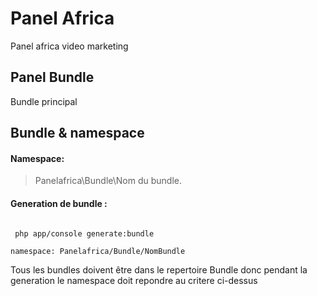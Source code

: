 Panel Africa
===========

Panel africa video marketing

Panel Bundle
------------

Bundle principal


Bundle & namespace
------------------
#### Namespace:

> Panelafrica\Bundle\Nom du bundle.

#### Generation de bundle :

<code>
 php app/console generate:bundle
</code>
 
<code>
namespace: Panelafrica/Bundle/NomBundle
</code>


Tous les bundles doivent être dans le repertoire Bundle donc pendant la generation le namespace doit repondre au critere ci-dessus 
